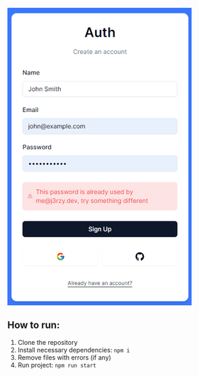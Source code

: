 <img src="assets/images/Security.png" alt="Security"></img>
## How to run:
1. Clone the repository
2. Install necessary dependencies: `npm i`
3. Remove files with errors (if any)
4. Run project: `npm run start`